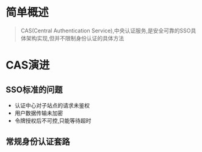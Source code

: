 # 简单概述

> CAS(Central Authentication Service),中央认证服务,是安全可靠的SSO具体架构实现,但并不限制身份认证的具体方法

# CAS演进

## SSO标准的问题

* 认证中心对子站点的请求未鉴权
* 用户数据传输未加密
* 令牌授权后不可控,只能等待超时

## 常规身份认证套路

